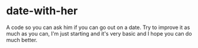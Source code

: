 # date-with-her
A code so you can ask him if you can go out on a date.
Try to improve it as much as you can, I'm just starting and it's very basic and I hope you can do much better.
